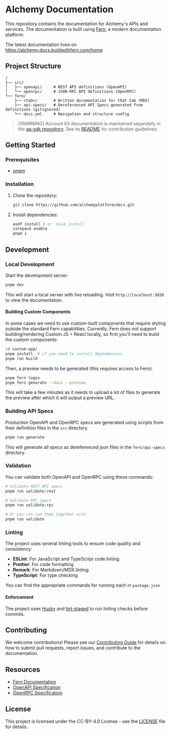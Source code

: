 # Alchemy Documentation

This repository contains the documentation for Alchemy's APIs and services. The documentation is built using [Fern](https://buildwithfern.com/), a modern documentation platform.

The latest documentation lives on https://alchemy.docs.buildwithfern.com/home

## Project Structure

```text
/
├── src/
│   ├── openapi/     # REST API definitions (OpenAPI)
│   └── openrpc/     # JSON-RPC API definitions (OpenRPC)
└── fern/
    ├── <tab>/       # Written documentation for that tab (MDX)
    ├── api-specs/   # Dereferenced API Specs generated from definitions (gitignored)
    └── docs.yml     # Navigation and structure config
```

> \[!WARNING]
> Account Kit documentation is maintained separately in the [aa-sdk repository](https://github.com/alchemyplatform/aa-sdk). See its [README](https://github.com/alchemyplatform/aa-sdk/blob/main/docs/README.md) for contribution guidelines.

## Getting Started

### Prerequisites

* [pnpm](https://pnpm.io/)

### Installation

1. Clone the repository:

   ```bash
   git clone https://github.com/alchemyplatform/docs.git
   ```

2. Install dependencies:
   ```bash
   asdf install # or `mise install`
   corepack enable
   pnpm i
   ```

## Development

### Local Development

Start the development server:

```bash
pnpm dev
```

This will start a local server with live reloading. Visit `http://localhost:3020` to view the documentation.

#### Building Custom Components

In some cases we need to use custom-built components that require styling outside the standard Fern capabilities. Currently, Fern does not support building/rendering Custom JS + React locally, so first you'll need to build the custom components:

```bash
cd custom-app/
pnpm install  # if you need to install dependencies
pnpm run build
```

Then, a preview needs to be generated (this requires access to Fern):

```bash
pnpm fern login
pnpm fern generate --docs --preview
```

This will take a few minutes as it needs to upload a lot of files to generate the preview after which it will output a preview URL.

### Building API Specs

Production OpenAPI and OpenRPC specs are generated using scripts from their definition files in the `src` directory.

```bash
pnpm run generate
```

This will generate all specs as dereferenced json files in the `fern/api-specs` directory.

### Validation

You can validate both OpenAPI and OpenRPC using these commands:

```bash
# Validate REST API specs
pnpm run validate:rest

# Validate RPC specs
pnpm run validate:rpc

# Or you can run them together with
pnpm run validate
```

### Linting

The project uses several linting tools to ensure code quality and consistency:

* **ESLint**: For JavaScript and TypeScript code linting
* **Prettier**: For code formatting
* **Remark**: For Markdown/MDX linting
* **TypeScript**: For type checking

You can find the appropriate commands for running each in `package.json`

#### Enforcement

The project uses [Husky](https://typicode.github.io/husky) and [lint-staged](https://github.com/lint-staged/lint-staged) to run linting checks before commits.

## Contributing

We welcome contributions! Please see our [Contributing Guide](CONTRIBUTING.md) for details on how to submit pull requests, report issues, and contribute to the documentation.

## Resources

* [Fern Documentation](https://buildwithfern.com/learn)
* [OpenAPI Specification](https://swagger.io/specification/)
* [OpenRPC Specification](https://spec.open-rpc.org/)

## License

This project is licensed under the CC-BY-4.0 License - see the [LICENSE](./LICENSE) file for details.

